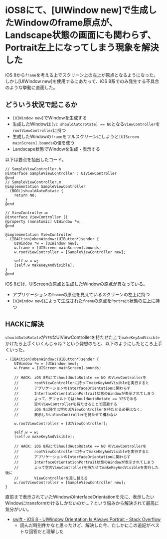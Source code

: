 # iOS8にて、[UIWindow new]で生成したWindowのframe原点が、Landscape状態の画面にも関わらず、Portrait左上になってしまう現象を解決した

iOS 8から`frame`を考える上でスクリーン上の左上が原点となるようになった。
しかし[UIWindow new]を使用するにあたって、iOS 8系でのみ発生する不具合のような挙動に直面した。

## どういう状況で起こるか

- `[UIWindow new]`でWindowを生成する
- 生成したWindowは`[vc shouldAutorotate] == NO`となる`ViewController`を`rootViewController`に持つ
- 生成したWindowの`frame`をフルスクリーンにしようと`[UIScreen mainScreen].bounds`の値を使う
- Landscape状態でWindowを生成・表示する

以下は要点を抽出したコード。

```objc
// SampleViewController.h
@interface SampleViewController : UIViewController
@end
// SampleViewController.m
@implementation SampleViewController
- (BOOL)shouldAutoRotate {
    return NO;
}
@end
```

```objc
// ViewController.m
@interface ViewController ()
@property (nonatomic) UIWindow *w;
@end

@implementation ViewController
- (IBACtion)obenWindow:(UIButton*)sender {
    UIWindow *w = [UIWindow new];
    w.frame = [UIScreen mainScreen].bounds;
    w.rootViewController = [SampleViewController new];

    self.w = w;
    [self.w makeKeyAndVisible];
}
@end
```

iOS 8だけ、UIScreenの原点と生成したWindowの原点が異なっている。

- アプリケーションの`frame`の原点を見えているスクリーンの左上に持つ
- `[UIWindow new]`によって生成された`frame`の原点を`Portrait`状態の左上に持つ

## HACKに解決

`shouldAutoRotate`が`YES`なUIViewControllerを持たせた上で`makeKeyAndVisible`かけたら上手くいくんじゃね？という発想のもと、以下のようにしたところ上手くいった。

```objc
- (IBACtion)obenWindow:(UIButton*)sender {
    UIWindow *w = [UIWindow new];
    w.frame = [UIScreen mainScreen].bounds;

    // HACK: iOS 8系にてshouldAutoRotate == NO のViewControllerを
    //       rootViewControllerに持ってmakeKeyAndVisibleを実行すると
    //       アプリケーションのInterfaceOrientationに関わらず
    //       InterfaceOrientationPortrait状態のWindowが表示されてしまう
    //       よって、デフォルトではshouldAutoRotate == YESである
    //       空のViewControllerを持たせることで回避する
    //       iOS 9以降では空のUIViewControllerを持たせる必要はなく、
    //       表示したいViewControllerを持たせて構わない

    w.rootViewController = [UIViewController];

    self.w = w;
    [self.w makeKeyAndVisible];

    // HACK: iOS 8系にてShouldAutoRotate == NO のViewControllerを
    //       rootViewControllerに持ってmakeKeyAndVisibleを実行すると
    //       アプリケーションのInterfaceOrientationに関わらず
    //       InterfaceOrientationPortrait状態のWindowが表示されてしまう
    //       よって空のViewControllerを持たせてmakeKeyAndVisibleを実行した後に
    //       ViewControllerを差し替える
    w.rootViewController = [SampleViewController new];
}
```

直前まで表示されていたWindowのInterfaceOrientationを元に、表示したいWindowにtransformかけるしかないのか…？という悩みから解決されて最高に気分がいい。

- [swift - iOS 8 - UIWindow Orientation Is Always Portrait - Stack Overflow](https://stackoverflow.com/questions/26916009/ios-8-uiwindow-orientation-is-always-portrait)
    - 読んだ時別件かなと思ったけど、解決した今、たしかにこの追記がベストな回答だと理解した
